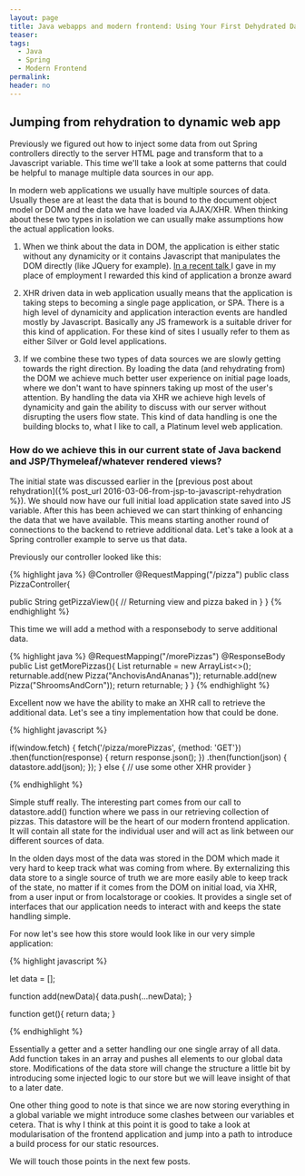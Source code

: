 ```yaml
---
layout: page
title: Java webapps and modern frontend: Using Your First Dehydrated Data Dump
teaser:
tags:
  - Java
  - Spring
  - Modern Frontend
permalink:
header: no
---
```


## Jumping from rehydration to dynamic web app

Previously we figured out how to inject some data from out Spring controllers directly to the server HTML page and transform that to a Javascript variable. This time we'll take a look at some patterns that could be helpful to manage multiple data sources in our app.

In modern web applications we usually have multiple sources of data. Usually these are at least the data that is bound to the document object model or DOM and the data we have loaded via AJAX/XHR. When thinking about these two types in isolation we can usually make assumptions how the actual application looks.

1. When we think about the data in DOM, the application is either static without any dynamicity or it contains Javascript that manipulates the DOM directly (like JQuery for example). [In a recent talk ](http://jussi.hallila.com/modern-js/) I gave in my place of employment I rewarded this kind of application a bronze award

2. XHR driven data in web application usually means that the application is taking steps to becoming a single page application, or SPA. There is a high level of dynamicity and application interaction events are handled mostly by Javascript. Basically any JS framework is a suitable driver for this kind of application. For these kind of sites I usually refer to them as either Silver or Gold level applications.

3. If we combine these two types of data sources we are slowly getting towards the right direction. By loading the data (and rehydrating from) the DOM we achieve much better user experience on initial page loads, where we don't want to have spinners taking up most of the user's attention. By handling the data via XHR we achieve high levels of dynamicity and gain the ability to discuss with our server without disrupting the users flow state. This kind of data handling is one the building blocks to, what I like to call, a Platinum level web application.

### How do we achieve this in our current state of Java backend and JSP/Thymeleaf/whatever rendered views?

The initial state was discussed earlier in the [previous post about rehydration]({% post_url 2016-03-06-from-jsp-to-javascript-rehydration %}). We should now have our full initial load application state saved into JS variable. After this has been achieved we can start thinking of enhancing the data that we have available. This means starting another round of connections to the backend to retrieve additional data. Let's take a look at a Spring controller example to serve us that data.

Previously our controller looked like this:

{% highlight java %}
@Controller
@RequestMapping("/pizza")
public class PizzaController{

  public String getPizzaView(){
    // Returning view and pizza baked in
  }
}
{% endhighlight %}

This time we will add a method with a responsebody to serve additional data.

{% highlight java %}
@RequestMapping("/morePizzas")
@ResponseBody
public List<Pizza> getMorePizzas(){
    List<Pizza> returnable = new ArrayList<>();
    returnable.add(new Pizza("AnchovisAndAnanas"));
    returnable.add(new Pizza("ShroomsAndCorn"));
    return returnable;
  }
}
{% endhighlight %}

Excellent now we have the ability to make an XHR call to retrieve the additional data. Let's see a tiny implementation how that could be done.

{% highlight javascript %}

if(window.fetch) {
  fetch('/pizza/morePizzas', {method: 'GET'})
    .then(function(response) {
      return response.json();
    })
    .then(function(json) {
      datastore.add(json);
    });
} else {
    // use some other XHR provider
}

{% endhighlight %}

Simple stuff really. The interesting part comes from our call to datastore.add() function where we pass in our retrieving collection of pizzas. This datastore will be the heart of our modern frontend application. It will contain all state for the individual user and will act as link between our different sources of data.

In the olden days most of the data was stored in the DOM which made it very hard to keep track what was coming from where. By externalizing this data store to a single source of truth we are more easily able to keep track of the state, no matter if it comes from the DOM on initial load, via XHR, from a user input or from localstorage or cookies. It provides a single set of interfaces that our application needs to interact with and keeps the state handling simple.

For now let's see how this store would look like in our very simple application:

{% highlight javascript %}

let data = [];

function add(newData){
  data.push(...newData);
}

function get(){
  return data;
}

{% endhighlight %}

Essentially a getter and a setter handling our one single array of all data. Add function takes in an array and pushes all elements to our global data store. Modifications of the data store will change the structure a little bit by introducing some injected logic to our store but we will leave insight of that to a later date.

One other thing good to note is that since we are now storing everything in a global variable we might introduce some clashes between our variables et cetera. That is why I think at this point it is good to take a look at modularisation of the frontend application and jump into a path to introduce a build process for our static resources.

We will touch those points in the next few posts.

